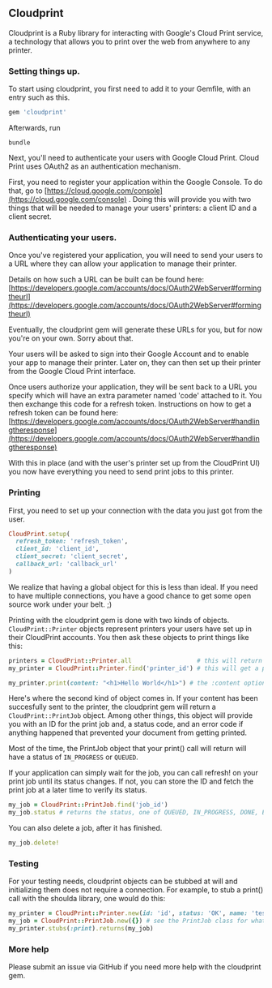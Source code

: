 ## Cloudprint
Cloudprint is a Ruby library for interacting with Google's Cloud Print service,
a technology that allows you to print over the web from anywhere to any
printer.

### Setting things up.
To start using cloudprint, you first need to add it to your Gemfile, with an
entry such as this.

```ruby
gem 'cloudprint'
```

Afterwards, run 
```
bundle
```

Next, you'll need to authenticate your users with Google Cloud Print. Cloud
Print uses OAuth2 as an authentication mechanism.

First, you need to register your application within the Google Console. To do
that, go to [https://cloud.google.com/console](https://cloud.google.com/console) 
. Doing this will provide you with two things that will be needed to manage
your users' printers: a client ID and a client secret.  

### Authenticating your users.
Once you've registered your application, you will need to send your users to a
URL where they can allow your application to manage their printer.

Details on how such a URL can be built can be found here:
[https://developers.google.com/accounts/docs/OAuth2WebServer#formingtheurl](https://developers.google.com/accounts/docs/OAuth2WebServer#formingtheurl)

Eventually, the cloudprint gem will generate these URLs for you, but for now
you're on your own. Sorry about that.

Your users will be asked to sign into their Google Account and to enable your
app to manage their printer. Later on, they can then set up their printer from
the Google Cloud Print interface.

Once users authorize your application, they will be sent back to a URL you
specify which will have an extra parameter named 'code' attached to it.
You then exchange this code for a refresh token.
Instructions on how to get a refresh token can be found here:
[https://developers.google.com/accounts/docs/OAuth2WebServer#handlingtheresponse](https://developers.google.com/accounts/docs/OAuth2WebServer#handlingtheresponse)

With this in place (and with the user's printer set up from the CloudPrint UI)
you now have everything you need to send print jobs to this printer.

### Printing
First, you need to set up your connection with the data you just got from the user.

```ruby
CloudPrint.setup(
  refresh_token: 'refresh_token',
  client_id: 'client_id',
  client_secret: 'client_secret',
  callback_url: 'callback_url'
)
```
We realize that having a global object for this is less than ideal. If you need to have
multiple connections, you have a good chance to get some open source work under
your belt. ;)

Printing with the cloudprint gem is done with two kinds of objects. 
`CloudPrint::Printer` 
objects represent printers your users have set up in their CloudPrint accounts.
You then ask these objects to print things like this:

```ruby
printers = CloudPrint::Printer.all                  # this will return a list of printers.
my_printer = CloudPrint::Printer.find('printer_id') # this will get a printer with a specific id.

my_printer.print(content: "<h1>Hello World</h1>") # the :content option can also take a File object as a parameter, CloudPrint accepts HTML and PDF files.
```

Here's where the second kind of object comes in. If your content has been
succesfully sent to the printer, the cloudprint gem will return a `CloudPrint::PrintJob` 
object. Among other things, this object will provide you with an ID for the print job
and, a status code, and an error code if anything happened that prevented your document from
getting printed.

Most of the time, the PrintJob object that your print() call will return will
have a status of `IN_PROGRESS` or `QUEUED`.

If your application can simply wait for the job, you can call refresh! on your
print job until its status changes. If not, you can store the ID and fetch the print job
at a later time to verify its status.

```ruby
my_job = CloudPrint::PrintJob.find('job_id')
my_job.status # returns the status, one of QUEUED, IN_PROGRESS, DONE, ERROR, SUBMITTED
```

You can also delete a job, after it has finished.

```ruby
my_job.delete!
```

### Testing
For your testing needs, cloudprint objects can be stubbed at will and initializing them does not require a connection. For example,
to stub a print() call with the shoulda library, one would do this:

```ruby
my_printer = CloudPrint::Printer.new(id: 'id', status: 'OK', name: 'test_printer', display_name: 'Test Printer'
my_job = CloudPrint::PrintJob.new({}) # see the PrintJob class for what this hash can hold
my_printer.stubs(:print).returns(my_job)
```

### More help
Please submit an issue via GitHub if you need more help with the cloudprint gem.

